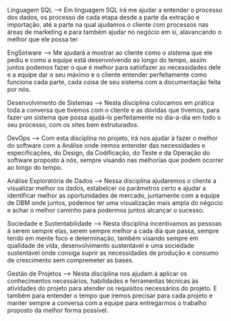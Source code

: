 Linguagem SQL --> Em linguagem SQL irá me ajudar a entender o processo dos dados, os processo de cada etapa desde a parte da extração e importação, até a parte na qual ajudamos o cliente com processos nas áreas de marketing e para também ajudar no negócio em si, alavancando o melhor que ele possa ter

EngSotware --> Me ajudará a mostrar ao cliente como o sistema que ele pediu e como a equipe está desenvolvendo ao longo do tempo, assim juntos podemos fazer o que é melhor para satisfazer as necessidades dele e a equipe dar o seu máximo e o cliente entender perfeitamente como funciona cada parte, cada coisa de seu sistema com a documentação feita por nós.

Desenvolvimento de Sistemas --> Nesta disciplina colocamos em prática toda a conversa que tivemos com o cliente e as dúvidas que tivemos, para fazer um sistema que possa ajudá-lo perfeitamente no dia-a-dia em todo o seu processo, com os sites bem estruturados.

DevOps --> Com esta disciplina no projeto, irá nos ajudar à fazer o melhor do software com a Análise onde iremos entender das necessidades e especificações, do Design, da Codificação, do Teste e da Operação do software proposto à nós, sempre visando nas melhorias que podem ocorrer ao longo do tempo.

Análise Exploratória de Dados --> Nessa disciplina ajudaremos o cliente a visualizar melhor os dados, estabelcer os parâmetros certo e ajudar a identificar melhor as oportunidades de mercado, juntamente com a equipe de DBM onde juntos, podemos ter uma visualização mais ampla do négocio e achar o melhor caminho para podermos juntos alcançar o sucesso.

Sociedade e Sustentabilidade --> Nesta disciplina incentivamos as pessoas à serem sempre elas, serem sempre melhor a cada dia que passa, sempre tendo em mente foco e determinação, também visando sempre em qualidade de vida, desenvolvimento sustentável e uma sociedade sustentável onde consiga suprir as necessidades de produção e consumo de crescimento sem compremeter as bases.

Gestão de Projetos --> Nesta disciplina nos ajudam à aplicar os conhecimentos necessários, habilidades e ferramentas técnicas às atividades do projeto para atender os requisitos necessários do projeto. E também para entender o tempo que iremos precisar para cada projeto e manter sempre a conversa com a equipe para entregarmos o trabalho proposto da melhor forma possível.
